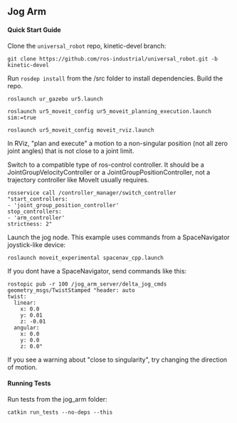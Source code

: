 ## Jog Arm

#### Quick Start Guide

Clone the `universal_robot` repo, kinetic-devel branch:

  `git clone https://github.com/ros-industrial/universal_robot.git -b kinetic-devel`

Run `rosdep install` from the /src folder to install dependencies. Build the repo.

  `roslaunch ur_gazebo ur5.launch`

  `roslaunch ur5_moveit_config ur5_moveit_planning_execution.launch sim:=true`

  `roslaunch ur5_moveit_config moveit_rviz.launch`

In RViz, "plan and execute" a motion to a non-singular position (not all zero joint angles) that is not close to a joint limit.

Switch to a compatible type of ros-control controller. It should be a JointGroupVelocityController or a JointGroupPositionController, not a trajectory controller like MoveIt usually requires.

```
rosservice call /controller_manager/switch_controller "start_controllers:
- 'joint_group_position_controller'
stop_controllers:
- 'arm_controller'
strictness: 2"
```

Launch the jog node. This example uses commands from a SpaceNavigator joystick-like device:

  `roslaunch moveit_experimental spacenav_cpp.launch`

If you dont have a SpaceNavigator, send commands like this:

```
rostopic pub -r 100 /jog_arm_server/delta_jog_cmds geometry_msgs/TwistStamped "header: auto
twist:
  linear:
    x: 0.0
    y: 0.01
    z: -0.01
  angular:
    x: 0.0
    y: 0.0
    z: 0.0"
```

If you see a warning about "close to singularity", try changing the direction of motion.

#### Running Tests

Run tests from the jog\_arm folder:

  `catkin run_tests --no-deps --this`

